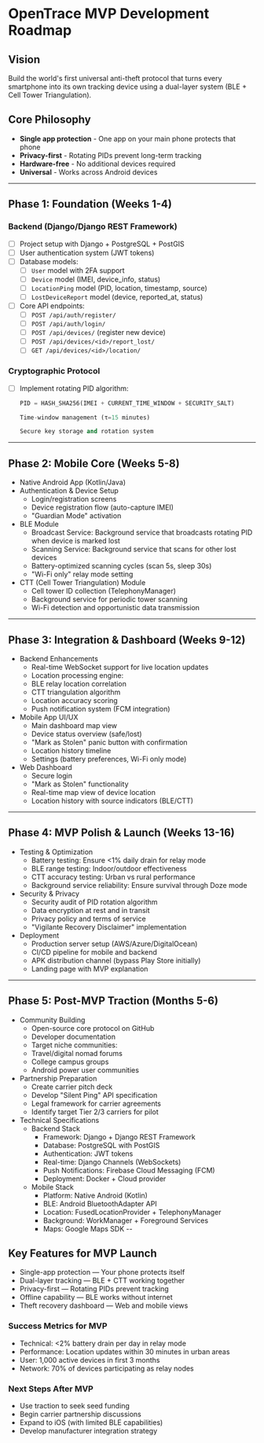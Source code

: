 # OpenTrace MVP Development Roadmap

## Vision
Build the world's first universal anti-theft protocol that turns every smartphone into its own tracking device using a dual-layer system (BLE + Cell Tower Triangulation).

## Core Philosophy
- **Single app protection** - One app on your main phone protects that phone
- **Privacy-first** - Rotating PIDs prevent long-term tracking
- **Hardware-free** - No additional devices required
- **Universal** - Works across Android devices

---

## Phase 1: Foundation (Weeks 1-4)
### Backend (Django/Django REST Framework)
- [ ] Project setup with Django + PostgreSQL + PostGIS
- [ ] User authentication system (JWT tokens)
- [ ] Database models:
  - [ ] `User` model with 2FA support
  - [ ] `Device` model (IMEI, device_info, status)
  - [ ] `LocationPing` model (PID, location, timestamp, source)
  - [ ] `LostDeviceReport` model (device, reported_at, status)
- [ ] Core API endpoints:
  - [ ] `POST /api/auth/register/`
  - [ ] `POST /api/auth/login/`
  - [ ] `POST /api/devices/` (register new device)
  - [ ] `POST /api/devices/<id>/report_lost/`
  - [ ] `GET /api/devices/<id>/location/`

### Cryptographic Protocol
- [ ] Implement rotating PID algorithm:
  ```python
  PID = HASH_SHA256(IMEI + CURRENT_TIME_WINDOW + SECURITY_SALT)
  
  Time-window management (τ=15 minutes)

  Secure key storage and rotation system

---
## Phase 2: Mobile Core (Weeks 5-8)
- Native Android App (Kotlin/Java)
- Authentication & Device Setup
    - Login/registration screens
    - Device registration flow (auto-capture IMEI)
    - "Guardian Mode" activation
- BLE Module
    - Broadcast Service: Background service that broadcasts rotating PID when device is marked lost
    - Scanning Service: Background service that scans for other lost devices
    - Battery-optimized scanning cycles (scan 5s, sleep 30s)
    - "Wi-Fi only" relay mode setting
- CTT (Cell Tower Triangulation) Module
    - Cell tower ID collection (TelephonyManager)
    - Background service for periodic tower scanning
    - Wi-Fi detection and opportunistic data transmission

---
## Phase 3: Integration & Dashboard (Weeks 9-12)
- Backend Enhancements
    - Real-time WebSocket support for live location updates
    - Location processing engine:
    - BLE relay location correlation
    - CTT triangulation algorithm
    - Location accuracy scoring
    - Push notification system (FCM integration)
- Mobile App UI/UX
    - Main dashboard map view
    - Device status overview (safe/lost)
    - "Mark as Stolen" panic button with confirmation
    - Location history timeline
    - Settings (battery preferences, Wi-Fi only mode)
- Web Dashboard
    - Secure login
    - "Mark as Stolen" functionality
    - Real-time map view of device location
    - Location history with source indicators (BLE/CTT)

---
## Phase 4: MVP Polish & Launch (Weeks 13-16)
- Testing & Optimization
    - Battery testing: Ensure <1% daily drain for relay mode
    - BLE range testing: Indoor/outdoor effectiveness
    - CTT accuracy testing: Urban vs rural performance
    - Background service reliability: Ensure survival through Doze mode
- Security & Privacy
    - Security audit of PID rotation algorithm
    - Data encryption at rest and in transit
    - Privacy policy and terms of service
    - "Vigilante Recovery Disclaimer" implementation
- Deployment
    - Production server setup (AWS/Azure/DigitalOcean)
    - CI/CD pipeline for mobile and backend
    - APK distribution channel (bypass Play Store initially)
    - Landing page with MVP explanation

---
## Phase 5: Post-MVP Traction (Months 5-6)
- Community Building
    - Open-source core protocol on GitHub
    - Developer documentation
    - Target niche communities:
    - Travel/digital nomad forums
    - College campus groups
    - Android power user communities
- Partnership Preparation
    - Create carrier pitch deck
    - Develop "Silent Ping" API specification
    - Legal framework for carrier agreements
    - Identify target Tier 2/3 carriers for pilot
- Technical Specifications
    - Backend Stack
        - Framework: Django + Django REST Framework
        - Database: PostgreSQL with PostGIS
        - Authentication: JWT tokens
        - Real-time: Django Channels (WebSockets)
        - Push Notifications: Firebase Cloud Messaging (FCM)
        - Deployment: Docker + Cloud provider
    - Mobile Stack
        - Platform: Native Android (Kotlin)
        - BLE: Android BluetoothAdapter API
        - Location: FusedLocationProvider + TelephonyManager
        - Background: WorkManager + Foreground Services
        - Maps: Google Maps SDK
--
## Key Features for MVP Launch
- Single-app protection — Your phone protects itself
- Dual-layer tracking — BLE + CTT working together
- Privacy-first — Rotating PIDs prevent tracking
- Offline capability — BLE works without internet
- Theft recovery dashboard — Web and mobile views
### Success Metrics for MVP
- Technical: <2% battery drain per day in relay mode
- Performance: Location updates within 30 minutes in urban areas
- User: 1,000 active devices in first 3 months
- Network: 70% of devices participating as relay nodes
### Next Steps After MVP
- Use traction to seek seed funding
- Begin carrier partnership discussions
- Expand to iOS (with limited BLE capabilities)
- Develop manufacturer integration strategy
